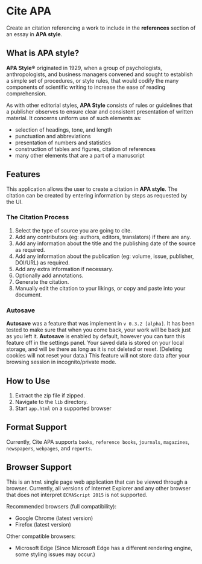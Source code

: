 # Cite APA

Create an citation referencing a work to include in the **references** section of an essay in **APA style**.

## What is APA style?

**APA Style®** originated in 1929, when a group of psychologists, anthropologists, and business managers convened and sought to establish a simple set of procedures, or style rules, that would codify the many components of scientific writing to increase the ease of reading comprehension.

As with other editorial styles, **APA Style** consists of rules or guidelines that a publisher observes to ensure clear and consistent presentation of written material. It concerns uniform use of such elements as:
* selection of headings, tone, and length
* punctuation and abbreviations
* presentation of numbers and statistics
* construction of tables and figures, citation of references
* many other elements that are a part of a manuscript

## Features
This application allows the user to create a citation in **APA style**. The citation can be created by entering information by steps as requested by the UI.

### The Citation Process
1. Select the type of source you are going to cite.
2. Add any contributors (eg: authors, editors, translators) if there are any.
3. Add any information about the title and the publishing date of the source as required.
4. Add any information about the publication (eg: volume, issue, publisher, DOI/URL) as required.
5. Add any extra information if necessary.
6. Optionally add annotations.
7. Generate the citation.
8. Manually edit the citation to your likings, or copy and paste into your document.

### Autosave
**Autosave** was a feature that was implement in `v 0.3.2 [alpha]`. It has been tested to make sure that when you come back, your work will be back just as you left it. **Autosave** is enabled by default, however you can turn this feature off in the settings panel. Your saved data is stored on your local storage, and will be there as long as it is not deleted or reset. (Deleting cookies will not reset your data.) This feature will not store data after your browsing session in incognito/private mode.

## How to Use
1. Extract the zip file if zipped.
2. Navigate to the `lib` directory.
3. Start `app.html` on a supported browser

## Format Support
Currently, Cite APA supports `books`, `reference books`, `journals`, `magazines`, `newspapers`, `webpages`, and `reports`.

## Browser Support
This is an `html` single page web application that can be viewed through a browser. Currently, all versions of Internet Explorer and any other browser that does not interpret `ECMAScript 2015` is not supported.

Recommended browsers (full compatibility):
* Google Chrome (latest version)
* Firefox (latest version)

Other compatible browsers:
* Microsoft Edge
(Since Microsoft Edge has a different rendering engine, some styling issues may occur.)
